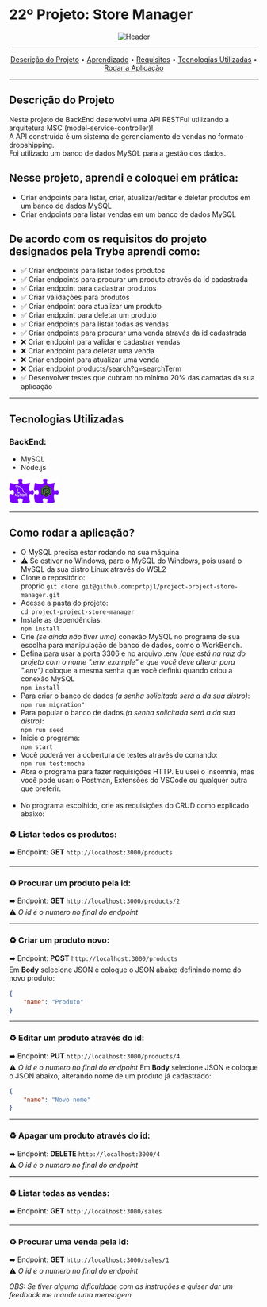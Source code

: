 # 22º Projeto: Store Manager
<p align="center">
<img src="?raw=true" alt="Header" />
<hr/>
<p align="center">
<a href="#descrição-do-projeto">Descrição do Projeto</a> •
<a href="#nesse-projeto-aprendi-e-coloquei-em-prática">Aprendizado</a> •
<a href="#de-acordo-com-os-requisitos-do-projeto-designados-pela-trybe-aprendi-como">Requisitos</a> •
<a href="#tecnologias-utilizadas">Tecnologias Utilizadas</a> •
<a href="#como-rodar-a-aplicação">Rodar a Aplicação</a>
</p>
<hr/>

## Descrição do Projeto
Neste projeto de BackEnd desenvolvi uma API RESTFul utilizando a arquitetura MSC (model-service-controller)!<br>
A API construída é um sistema de gerenciamento de vendas no formato dropshipping.<br>
Foi utilizado um banco de dados MySQL para a gestão dos dados.<br>

## Nesse projeto, aprendi e coloquei em prática:
- Criar endpoints para listar, criar, atualizar/editar e deletar produtos em um banco de dados MySQL
- Criar endpoints para listar vendas em um banco de dados MySQL
## De acordo com os requisitos do projeto designados pela Trybe aprendi como:
- ✅ Criar endpoints para listar todos produtos
- ✅ Criar endpoints para procurar um produto através da id cadastrada
- ✅ Criar endpoint para cadastrar produtos
- ✅ Criar validações para produtos
- ✅ Criar endpoint para atualizar um produto
- ✅ Criar endpoint para deletar um produto
- ✅ Criar endpoints para listar todas as vendas
- ✅ Criar endpoints para procurar uma venda através da id cadastrada
- ❌ Criar endpoint para validar e cadastrar vendas
- ❌ Criar endpoint para deletar uma venda
- ❌ Criar endpoint para atualizar uma venda
- ❌ Criar endpoint products/search?q=searchTerm
- ✅ Desenvolver testes que cubram no mínimo 20% das camadas da sua aplicação
<hr/>

## Tecnologias Utilizadas
### BackEnd:
- MySQL
- Node.js

<a href="https://www.mysql.com/" target="_blank" rel="noreferrer"><img src="https://github.com/prtpj1/prtpj1/blob/main/Github%20Imgs/mySQL2.png?raw=true" width="50" height="50" alt="MySQL Icon" /></a><a href="https://nodejs.org/en/" target="_blank" rel="noreferrer"><img src="https://github.com/prtpj1/prtpj1/blob/main/Github Imgs/NodeJS2.png?raw=true" width="50" height="50" alt="NodeJS Icon" /></a>
<hr/>

## Como rodar a aplicação?
- O MySQL precisa estar rodando na sua máquina
- ⚠️ Se estiver no Windows, pare o MySQL do Windows, pois usará o MySQL da sua distro Linux através do WSL2
- Clone o repositório: <br> proprio
`git clone git@github.com:prtpj1/project-project-store-manager.git`
- Acesse a pasta do projeto: <br>
`cd project-project-store-manager`
- Instale as dependências: <br>
`npm install`
- Crie _*(se ainda não tiver uma)*_ conexão MySQL no programa de sua escolha para manipulação de banco de dados, como o WorkBench. 
- Defina para usar a porta 3306 e no arquivo .env _*(que está na raiz do projeto com o nome \".env_example" e que você deve alterar para ".env")*_ coloque a mesma senha que você definiu quando criou a conexão MySQL<br>
`npm install`
- Para criar o banco de dados _*(a senha solicitada será a da sua distro)*_: <br>
`npm run migration"`
- Para popular o banco de dados _*(a senha solicitada será a da sua distro)*_: <br>
`npm run seed`
- Inicie o programa: <br>
`npm start`
- Você poderá ver a cobertura de testes através do comando: <br>
`npm run test:mocha`
- Abra o programa para fazer requisições HTTP. Eu usei o Insomnia, mas você pode usar: o Postman, Extensões do VSCode ou qualquer outra que preferir. <br><br>
- No programa escolhido, crie as requisições do CRUD como explicado abaixo:<br>

### ♻️ Listar todos os produtos:
➡️ Endpoint: **GET** `http://localhost:3000/products` <br>
<hr/>

### ♻️ Procurar um produto pela id:
➡️ Endpoint: **GET** `http://localhost:3000/products/2` <br>
⚠️ _*O id é o numero no final do endpoint*_
<hr/>

### ♻️ Criar um produto novo:
➡️ Endpoint: **POST** `http://localhost:3000/products` <br>
Em **Body** selecione JSON e coloque o JSON abaixo definindo nome do novo produto:<br>
```json
{
	"name": "Produto"
}
```
<hr/>

### ♻️ Editar um produto através do id:
➡️ Endpoint: **PUT** `http://localhost:3000/products/4` <br>
⚠️ _*O id é o numero no final do endpoint*_
Em **Body** selecione JSON e coloque o JSON abaixo, alterando nome de um produto já cadastrado:<br>

```json
{
    "name": "Novo nome"
}
```
<hr/>

### ♻️ Apagar um produto através do id:
➡️ Endpoint: **DELETE** `http://localhost:3000/4` <br>
⚠️ _*O id é o numero no final do endpoint*_
<hr/>

### ♻️ Listar todas as vendas:
➡️ Endpoint: **GET** `http://localhost:3000/sales`
<hr/>

### ♻️ Procurar uma venda pela id:
➡️ Endpoint: **GET** `http://localhost:3000/sales/1` <br>
⚠️ _*O id é o numero no final do endpoint*_
<br>


_*OBS: Se tiver alguma dificuldade com as instruções e quiser dar um feedback me mande uma mensagem*_
